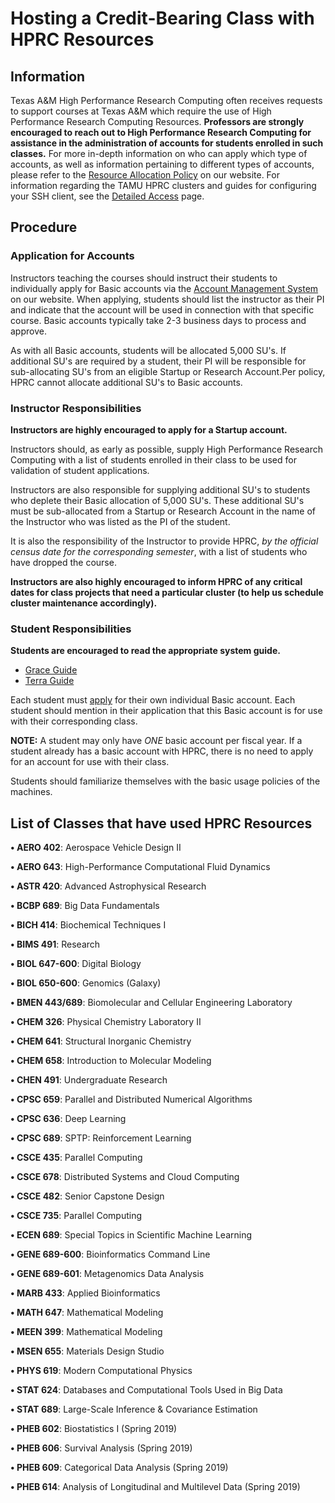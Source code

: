 # Hosting a Credit-Bearing Class with HPRC Resources

## Information

Texas A\&M High Performance Research Computing often receives requests
to support courses at Texas A\&M which require the use of High
Performance Research Computing Resources. **Professors are strongly
encouraged to reach out to High Performance Research Computing for
assistance in the administration of accounts for students enrolled in
such classes.** For more in-depth information on who can apply which
type of accounts, as well as information pertaining to different types
of accounts, please refer to the [Resource Allocation
Policy](https://hprc.tamu.edu/policies/allocations.html) on our website.
For information regarding the TAMU HPRC clusters and guides for
configuring your SSH client, see the [ Detailed
Access](/kb3/Helpful-Pages/Access/HPRC@Access.md "wikilink") page.

## Procedure

### Application for Accounts

Instructors teaching the courses should instruct their students to
individually apply for Basic accounts via the [Account Management
System](https://hprc.tamu.edu/apply/) on our website. When applying,
students should list the instructor as their PI and indicate that the
account will be used in connection with that specific course. Basic
accounts typically take 2-3 business days to process and approve.

As with all Basic accounts, students will be allocated 5,000 SU's. If
additional SU's are required by a student, their PI will be responsible
for sub-allocating SU's from an eligible Startup or Research Account.Per
policy, HPRC cannot allocate additional SU's to Basic accounts.

### Instructor Responsibilities

**Instructors are highly encouraged to apply for a Startup account.**

Instructors should, as early as possible, supply High Performance
Research Computing with a list of students enrolled in their class to be
used for validation of student applications.

Instructors are also responsible for supplying additional SU's to
students who deplete their Basic allocation of 5,000 SU's. These
additional SU's must be sub-allocated from a Startup or Research Account
in the name of the Instructor who was listed as the PI of the student.

It is also the responsibility of the Instructor to provide HPRC, *by the
official census date for the corresponding semester*, with a list of
students who have dropped the course.

**Instructors are also highly encouraged to inform HPRC of any critical
dates for class projects that need a particular cluster (to help us
schedule cluster maintenance accordingly).**

### Student Responsibilities

**Students are encouraged to read the appropriate system guide.**

  - [ Grace Guide](/kb3/User-Guides/Grace/Grace@QuickStart/ "wikilink")
  - [ Terra Guide](/kb3/User-Guides/Terra/Terra@QuickStart/  "wikilink")

Each student must [apply](https://hprc.tamu.edu/apply/) for their own
individual Basic account. Each student should mention in their
application that this Basic account is for use with their corresponding
class.

**NOTE:** A student may only have *ONE* basic account per fiscal year.
If a student already has a basic account with HPRC, there is no need to
apply for an account for use with their class.

Students should familiarize themselves with the basic usage policies of
the machines.

## List of Classes that have used HPRC Resources

**• AERO 402**: Aerospace Vehicle Design II

**• AERO 643**: High-Performance Computational Fluid Dynamics

**• ASTR 420**: Advanced Astrophysical Research

**• BCBP 689**: Big Data Fundamentals

**• BICH 414**: Biochemical Techniques I

**• BIMS 491**: Research

**• BIOL 647-600**: Digital Biology

**• BIOL 650-600**: Genomics (Galaxy)

**• BMEN 443/689**: Biomolecular and Cellular Engineering Laboratory

**• CHEM 326**: Physical Chemistry Laboratory II

**• CHEM 641**: Structural Inorganic Chemistry

**• CHEM 658**: Introduction to Molecular Modeling

**• CHEN 491**: Undergraduate Research

**• CPSC 659**: Parallel and Distributed Numerical Algorithms

**• CPSC 636**: Deep Learning

**• CPSC 689**: SPTP: Reinforcement Learning

**• CSCE 435**: Parallel Computing

**• CSCE 678**: Distributed Systems and Cloud Computing

**• CSCE 482**: Senior Capstone Design

**• CSCE 735**: Parallel Computing

**• ECEN 689**: Special Topics in Scientific Machine Learning

**• GENE 689-600**: Bioinformatics Command Line

**• GENE 689-601**: Metagenomics Data Analysis

**• MARB 433**: Applied Bioinformatics

**• MATH 647**: Mathematical Modeling

**• MEEN 399**: Mathematical Modeling

**• MSEN 655**: Materials Design Studio

**• PHYS 619**: Modern Computational Physics

**• STAT 624**: Databases and Computational Tools Used in Big Data

**• STAT 689**: Large-Scale Inference & Covariance Estimation

**• PHEB 602**: Biostatistics I (Spring 2019)

**• PHEB 606**: Survival Analysis (Spring 2019)

**• PHEB 609**: Categorical Data Analysis (Spring 2019)

**• PHEB 614**: Analysis of Longitudinal and Multilevel Data (Spring
2019)
